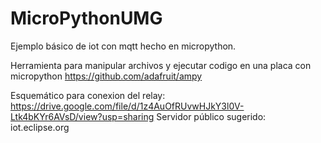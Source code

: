 # MicroPythonUMG
Ejemplo básico de iot con mqtt hecho en micropython.

Herramienta para manipular archivos y ejecutar codigo en una placa con micropython
https://github.com/adafruit/ampy

Esquemático para conexion del relay: https://drive.google.com/file/d/1z4AuOfRUvwHJkY3l0V-Ltk4bKYr6AVsD/view?usp=sharing
Servidor público sugerido: iot.eclipse.org
